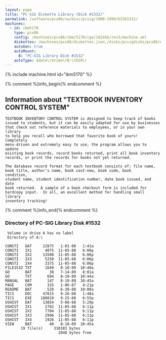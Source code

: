 ```yaml
---
layout: page
title: "PC-SIG Diskette Library (Disk #1532)"
permalink: /software/pcx86/sw/misc/pcsig/1000-1999/DISK1532/
machines:
  - id: ibm5170
    type: pcx86
    config: /machines/pcx86/ibm/5170/cga/1024kb/rev3/machine.xml
    diskettes: /machines/pcx86/diskettes.json,/disks/pcsigdisks/pcx86/diskettes.json
    autoGen: true
    autoMount:
      B: "PC-SIG Library Disk #1532"
    autoType: $date\r$time\rB:\rDIR\r
---
```


{% include machine.html id="ibm5170" %}

{% comment %}info_begin{% endcomment %}

## Information about "TEXTBOOK INVENTORY CONTROL SYSTEM"

    TEXTBOOK INVENTORY CONTROL SYSTEM is designed to keep track of books
    issued to students, but it can be easily adapted for use by businesses
    that check out reference materials to employees, or in your own library
    to help you recall who borrowed that favorite book of yours!
    Completely
    menu-driven and extremely easy to use, the program allows you to update
    existing book records, record books returned, print all book inventory
    records, or print the records for books not yet returned.
    
    The database record format for each textbook consists of: file name,
    book title, author's name, book cost-new, book code, book
    condition,
    student name, student identification number, date book issued, and date
    book returned.  A sample of a book checkout form is included for
    hardcopy input.  In all, an excellent method for handling small library
    inventory tracking!
{% comment %}info_end{% endcomment %}


### Directory of PC-SIG Library Disk #1532

     Volume in drive A has no label
     Directory of A:\

    CONSTI   DAT     22875   1-01-80   1:41a
    CONSTI   IX1      4875  11-05-88   6:06p
    CONSTI   IX2     13500  11-05-88   6:06p
    CONSTI   IX3      5250  11-05-88   6:06p
    CONSTI   IX4      3375  11-05-88   6:06p
    FILE1532 TXT      1649   8-10-89  10:40a
    GO       BAT        38   7-14-89   8:01a
    GO       TXT       694   8-10-89  10:44a
    MANUAL   BAT       147   8-10-89  10:45a
    PAGE     COM       325   1-06-87   4:21p
    README   BAT       528   6-30-88  10:08a
    TICS     DOC     47815   9-26-88   1:48a
    TICS     EXE    180810   9-25-88   6:55p
    USHIST   DAT     13054   5-08-88   5:29p
    USHIST   IX1      2782  11-05-88   6:11p
    USHIST   IX2      7704  11-05-88   6:11p
    USHIST   IX3      2996  11-05-88   6:11p
    USHIST   IX4      1926  11-05-88   6:11p
    VIEW     BAT        40   8-10-89  10:45a
           19 file(s)     310383 bytes
                            2048 bytes free
